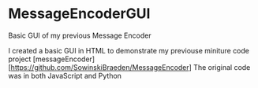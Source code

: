 # MessageEncoderGUI
Basic GUI of my previous Message Encoder

I created a basic GUI in HTML to demonstrate my previouse miniture code project [messageEncoder][https://github.com/SowinskiBraeden/MessageEncoder]
The original code was in both JavaScript and Python
